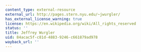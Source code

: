 ```yaml
---
content_type: external-resource
external_url: http://pages.stern.nyu.edu/~jwurgler/
has_external_license_warning: true
license: https://en.wikipedia.org/wiki/All_rights_reserved
status: ''
title: Jeffrey Wurgler
uid: 84acac5f-c81d-4883-9246-c661879ad978
wayback_url: ''
---
```


